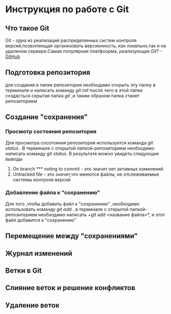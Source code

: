 # Инструкция по работе с Git

## Что такое Git
Git - одна из реализаций распределенных систем контроля версий,позволяющая организовать версионность, как локально,так и на удаленом сервере.Самая популярная платфоорма, реализующая *Git*? - [GitHub](http://github.com)

## Подготовка репозитория
для создания в папке репозитория необходимо открыть эту папку в терминале и написать команду *git init* после чего в этой папке создасться скрытая папка *git* ,и таким образом папка станет репозиторием

## Создание "сохранения"
### Просмотр состояния репозитория
Для просмотра сосотояния репозитория используется команда *git status* . В терминале с открытой папкой-репозиторием необходимо написать команду *git status*. В результате можно увидеть следующие выводы
1. On branch *** noting to commit - это значит нет активных изменений
2. Untracked file - это значит,что имеются файлы, не отслеживаемые системы контроля версий

### Добавление файла к "сохранению"
Для того ,чтобы добавить файл к "сохранению" ,необходимо использовать команду *git add* . в терминале с открытой папкой-репозиторием необходимо написать +git add <название файла>*, и этот файл добавится к "сохранению"

## Перемещение между "сохранениями"

## Журнал изменений

## Ветки в Git

## Слияние веток и решение конфликтов

## Удаление веток